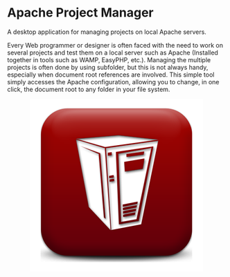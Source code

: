 # Apache Project Manager
A desktop application for managing projects on local Apache servers.

Every Web programmer or designer is often faced with the need to work on several projects and test them on a local server such as Apache (Installed together in tools such as WAMP, EasyPHP, etc.). Managing the multiple projects is often done by using subfolder, but this is not always handy, especially when document root references are involved. This simple tool simply accesses the Apache configuration, allowing you to change, in one click, the document root to any folder in your file system.

<p align="center">
  <img src="https://github.com/DeadalusVIII/apache-project-manager/blob/master/Media/ApacheProjectManagerCover.png?raw=true">
</p>
